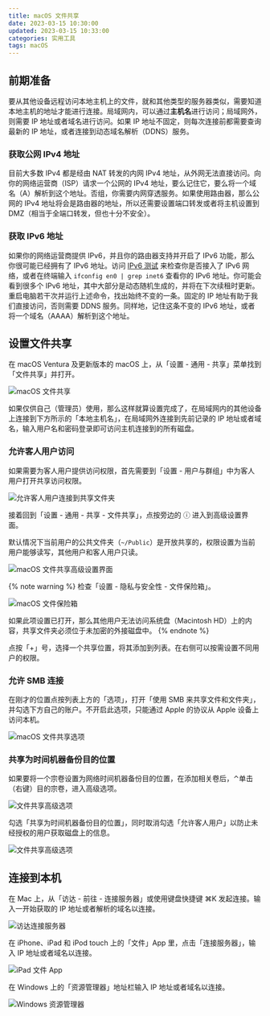 ```yaml
---
title: macOS 文件共享
date: 2023-03-15 10:30:00
updated: 2023-03-15 10:33:00
categories: 实用工具
tags: macOS
---
```


## 前期准备

要从其他设备远程访问本地主机上的文件，就和其他类型的服务器类似，需要知道本地主机的地址才能进行连接。局域网内，可以通过**主机名**进行访问；局域网外，则需要 IP 地址或者域名进行访问。如果 IP 地址不固定，则每次连接前都需要查询最新的 IP 地址，或者连接到动态域名解析（DDNS）服务。

### 获取公网 IPv4 地址

目前大多数 IPv4 都是经由 NAT 转发的内网 IPv4 地址，从外网无法直接访问。向你的网络运营商（ISP）请求一个公网的 IPv4 地址，要么记住它，要么将一个域名（A）解析到这个地址。否组，你需要内网穿透服务。如果使用路由器，那么公网的 IPv4 地址将会是路由器的地址，所以还需要设置端口转发或者将主机设置到 DMZ（相当于全端口转发，但也十分不安全）。

### 获取 IPv6 地址

如果你的网络运营商提供 IPv6，并且你的路由器支持并开启了 IPv6 功能，那么你很可能已经拥有了 IPv6 地址。访问 [IPv6 测试](http://test-ipv6.com/) 来检查你是否接入了 IPv6 网络，或者在终端输入 `ifconfig en0 | grep inet6` 查看你的 IPv6 地址。你可能会看到很多个 IPv6 地址，其中大部分是动态随机生成的，并将在下次续租时更新。重启电脑若干次并运行上述命令，找出始终不变的一条。固定的 IP 地址有助于我们直接访问，否则需要 DDNS 服务。同样地，记住这条不变的 IPv6 地址，或者将一个域名（AAAA）解析到这个地址。

## 设置文件共享

在 macOS Ventura 及更新版本的 macOS 上，从「设置 - 通用 - 共享」菜单找到「文件共享」并打开。

![macOS 文件共享](macOS-File-Share.png)

如果仅供自己（管理员）使用，那么这样就算设置完成了，在局域网内的其他设备上连接到下方所示的「本地主机名」，在局域网外连接到先前记录的 IP 地址或者域名，输入用户名和密码登录即可访问主机连接到的所有磁盘。

### 允许客人用户访问

如果需要为客人用户提供访问权限，首先需要到「设置 - 用户与群组」中为客人用户打开共享访问权限。

![允许客人用户连接到共享文件夹](Allow-Guest-Access-Shared-Folder.png)

接着回到「设置 - 通用 - 共享 - 文件共享」，点按旁边的 ⓘ 进入到高级设置界面。

默认情况下当前用户的公共文件夹（`~/Public`）是开放共享的，权限设置为当前用户能够读写，其他用户和客人用户只读。

![macOS 文件共享高级设置界面](macOS-File-Share-Info.png)

{% note warning %}
检查「设置 - 隐私与安全性 - 文件保险箱」。

![macOS 文件保险箱](macOS-File-Vault.png)

如果此项设置已打开，那么其他用户无法访问系统盘（Macintosh HD）上的内容，共享文件夹必须位于未加密的外接磁盘中。
{% endnote %}

点按「+」号，选择一个共享位置，将其添加到列表。在右侧可以按需设置不同用户的权限。

### 允许 SMB 连接

在刚才的位置点按列表上方的「选项」，打开「使用 SMB 来共享文件和文件夹」，并勾选下方自己的账户。不开启此选项，只能通过 Apple 的协议从 Apple 设备上访问本机。

![macOS 文件共享选项](macOS-File-Share-Info-SMB.png)

### 共享为时间机器备份目的位置

如果要将一个宗卷设置为网络时间机器备份目的位置，在添加相关卷后，⌃单击（右键）目的宗卷，进入高级选项。

![文件共享高级选项](macOS-File-Share-Info-Right-Menu.png)

勾选「共享为时间机器备份目的位置」，同时取消勾选「允许客人用户」以防止未经授权的用户获取磁盘上的信息。

![文件共享高级选项](macOS-File-Share-Info-Advanced-Option.png)

## 连接到本机

在 Mac 上，从「访达 - 前往 - 连接服务器」或使用键盘快捷键 ⌘K 发起连接。输入一开始获取的 IP 地址或者解析的域名以连接。

![访达连接服务器](Finder-Connect-to-Server.png)

在 iPhone、iPad 和 iPod touch 上的「文件」App 里，点击「连接服务器」，输入 IP 地址或者域名以连接。

![iPad 文件 App](iPad-File-App.png)

在 Windows 上的「资源管理器」地址栏输入 IP 地址或者域名以连接。

![Windows 资源管理器](Windows-Explorer.png)
